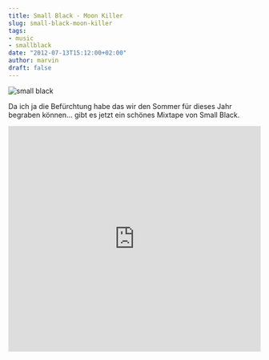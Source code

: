 ```yaml
---
title: Small Black - Moon Killer
slug: small-black-moon-killer
tags:
- music
- smallblack
date: "2012-07-13T15:12:00+02:00"
author: marvin
draft: false
---
```

![small black](/images/artworks-000012008758-mz0xih-original.png)

Da ich ja die Befürchtung habe das wir den Sommer für dieses Jahr
begraben können... gibt es jetzt ein schönes Mixtape von Small Black.

<iframe width="100%" height="450" scrolling="no" frameborder="no" src="http://w.soundcloud.com/player/?url=http%3A%2F%2Fapi.soundcloud.com%2Fplaylists%2F1146841&amp;show_artwork=true"></iframe>